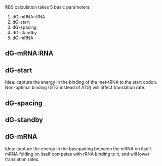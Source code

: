 
RBS calculation takes 5 basic parameters:

1. dG-mRNA:rRNA
2. dG-start
3. dG-spacing
4. dG-standby
5. dG-mRNA


## dG-mRNA:RNA

## dG-start
Idea: capture the energy in the binding of the met-tRNA to the start codon. Non-optimal binding (GTG instead of ATG) will affect translation rate.

## dG-spacing


## dG-standby

## dG-mRNA
Idea: capture the energy in the basepairing between the mRNA on itself. mRNA folding on itself competes with rRNA binding to it, and will lower translation rates.
